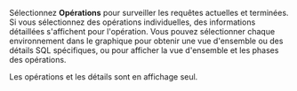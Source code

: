 Sélectionnez **Opérations** pour surveiller les requêtes actuelles et terminées. Si vous sélectionnez des opérations individuelles, des informations détaillées s'affichent pour l'opération. Vous pouvez sélectionner chaque environnement dans le graphique pour obtenir une vue d'ensemble ou des détails SQL spécifiques, ou pour afficher la vue d'ensemble et les phases des opérations.

Les opérations et les détails sont en affichage seul.

